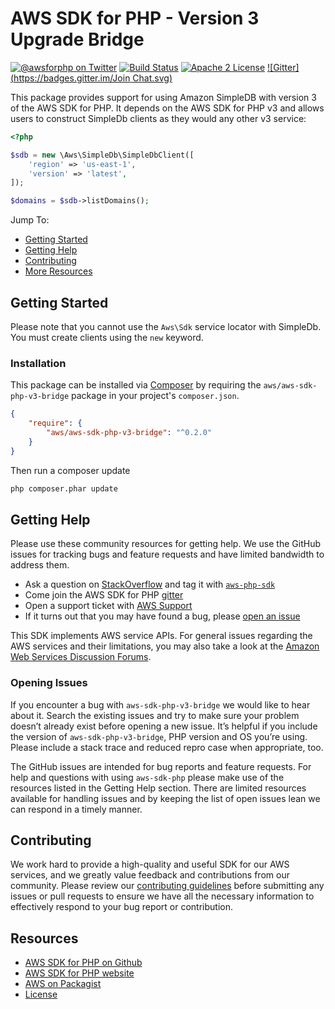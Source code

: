 # AWS SDK for PHP - Version 3 Upgrade Bridge

[![@awsforphp on Twitter](http://img.shields.io/badge/twitter-%40awsforphp-blue.svg?style=flat)](https://twitter.com/awsforphp)
[![Build Status](https://travis-ci.org/aws/aws-sdk-php-v3-bridge.svg)](https://travis-ci.org/aws/aws-sdk-php-v3-bridge)
[![Apache 2 License](https://img.shields.io/packagist/l/aws/aws-sdk-php-v3-bridge.svg?style=flat)](http://aws.amazon.com/apache-2-0/)
[![Gitter](https://badges.gitter.im/Join Chat.svg)](https://gitter.im/aws/aws-sdk-php?utm_source=badge&utm_medium=badge&utm_campaign=pr-badge)

This package provides support for using Amazon SimpleDB with version 3 of the
AWS SDK for PHP. It depends on the AWS SDK for PHP v3 and allows users to
construct SimpleDb clients as they would any other v3 service:
```php
<?php

$sdb = new \Aws\SimpleDb\SimpleDbClient([
    'region' => 'us-east-1',
    'version' => 'latest',
]);

$domains = $sdb->listDomains();
```

Jump To:
* [Getting Started](_#Getting-Started_)
* [Getting Help](_#Getting-Help_)
* [Contributing](_#Contributing_)
* [More Resources](_#Resources_)

## Getting Started

Please note that you cannot use the `Aws\Sdk` service locator with SimpleDb.
You must create clients using the `new` keyword.

### Installation

This package can be installed via [Composer](http://getcomposer.org) by requiring the
`aws/aws-sdk-php-v3-bridge` package in your project's `composer.json`.

```json
{
    "require": {
        "aws/aws-sdk-php-v3-bridge": "^0.2.0"
    }
}
```

Then run a composer update
```sh
php composer.phar update
```

## Getting Help

Please use these community resources for getting help. We use the GitHub issues for tracking bugs and feature requests and have limited bandwidth to address them.

* Ask a question on [StackOverflow](https://stackoverflow.com/) and tag it with [`aws-php-sdk`](http://stackoverflow.com/questions/tagged/aws-php-sdk)
* Come join the AWS SDK for PHP [gitter](https://gitter.im/aws/aws-sdk-php)
* Open a support ticket with [AWS Support](https://console.aws.amazon.com/support/home/)
* If it turns out that you may have found a bug, please [open an issue](https://github.com/aws/aws-sdk-php-v3-bridge/issues/new/choose)

This SDK implements AWS service APIs. For general issues regarding the AWS services and their limitations, you may also take a look at the [Amazon Web Services Discussion Forums](https://forums.aws.amazon.com/).

### Opening Issues

If you encounter a bug with `aws-sdk-php-v3-bridge` we would like to hear about it. Search the existing issues and try to make sure your problem doesn’t already exist before opening a new issue. It’s helpful if you include the version of `aws-sdk-php-v3-bridge`, PHP version and OS you’re using. Please include a stack trace and reduced repro case when appropriate, too.

The GitHub issues are intended for bug reports and feature requests. For help and questions with using `aws-sdk-php` please make use of the resources listed in the Getting Help section. There are limited resources available for handling issues and by keeping the list of open issues lean we can respond in a timely manner.

## Contributing

We work hard to provide a high-quality and useful SDK for our AWS services, and we greatly value feedback and contributions from our community. Please review our [contributing guidelines](./CONTRIBUTING.md) before submitting any issues or pull requests to ensure we have all the necessary information to effectively respond to your bug report or contribution.

## Resources

* [AWS SDK for PHP on Github](http://github.com/aws/aws-sdk-php/)
* [AWS SDK for PHP website](http://aws.amazon.com/sdkforphp/)
* [AWS on Packagist](https://packagist.org/packages/aws/)
* [License](http://aws.amazon.com/apache2.0/)
